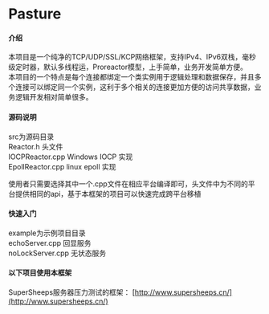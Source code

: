 # Pasture

#### 介绍

本项目是一个纯净的TCP/UDP/SSL/KCP网络框架，支持IPv4、IPv6双栈，毫秒级定时器，默认多线程运，Proreactor模型，上手简单，业务开发简单方便。  
本项目的一个特点是每个连接都绑定一个类实例用于逻辑处理和数据保存，并且多个连接可以绑定同一个实例，这利于多个相关的连接更加方便的访问共享数据，业务逻辑开发相对简单很多。


#### 源码说明

src为源码目录  
Reactor.h    头文件  
IOCPReactor.cpp    Windows IOCP 实现  
EpollReactor.cpp    linux epoll 实现

使用者只需要选择其中一个.cpp文件在相应平台编译即可，头文件中为不同的平台提供相同的api，基于本框架的项目可以快速完成跨平台移植

#### 快速入门

example为示例项目目录  
echoServer.cpp    回显服务  
noLockServer.cpp    无状态服务


#### 以下项目使用本框架

SuperSheeps服务器压力测试的框架： [http://www.supersheeps.cn/](http://www.supersheeps.cn/) 
